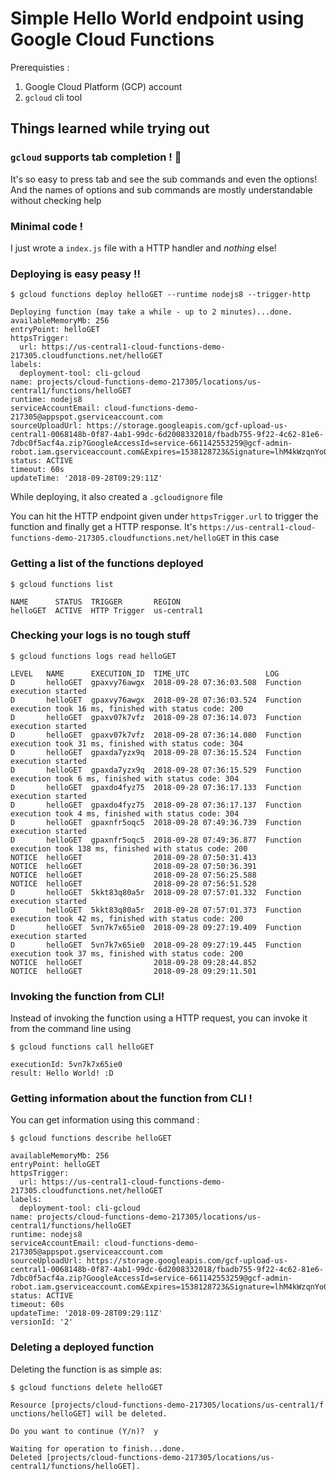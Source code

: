 # Simple Hello World endpoint using Google Cloud Functions

Prerequisties : 
1. Google Cloud Platform (GCP) account
2. `gcloud` cli tool

## Things learned while trying out

### `gcloud` supports tab completion ! 🎉

It's so easy to press tab and see the sub commands and even the options! And the names of options and sub commands are mostly understandable without checking help

### Minimal code !

I just wrote a `index.js` file with a HTTP handler and *nothing* else! 

### Deploying is easy peasy !!

```
$ gcloud functions deploy helloGET --runtime nodejs8 --trigger-http

Deploying function (may take a while - up to 2 minutes)...done.
availableMemoryMb: 256
entryPoint: helloGET
httpsTrigger:
  url: https://us-central1-cloud-functions-demo-217305.cloudfunctions.net/helloGET
labels:
  deployment-tool: cli-gcloud
name: projects/cloud-functions-demo-217305/locations/us-central1/functions/helloGET
runtime: nodejs8
serviceAccountEmail: cloud-functions-demo-217305@appspot.gserviceaccount.com
sourceUploadUrl: https://storage.googleapis.com/gcf-upload-us-central1-0068148b-0f87-4ab1-99dc-6d2008332018/fbadb755-9f22-4c62-81e6-7dbc0f5acf4a.zip?GoogleAccessId=service-661142553259@gcf-admin-robot.iam.gserviceaccount.com&Expires=1538128723&Signature=lhM4kWzqnYo0Fh4rPloqmdGZIHZ52YhHosoaV6nPh5xc5a%2B1JMqla%2FT8LaHfiEoZyF7Kyx8%2BIZKHs2McdQ14i%2BQ2rg%2FyXV9xnobdnHh5z8dIX5n8lQBtBVyeX2f1qctoB3Q2g8H2Sy9ld0w%2BcL%2FlV9CAuSsNr1WAokIFS3yqV5MpyZDAqw7poJFL5%2F6SbmckgEdSzFHSrVM02ba3seiXXo%2B%2FfYhSRzFh3m%2BkWyD%2Bff1CLS63bXdgQZarKothl9mblUAqdhe2%2FOLduAs7M%2BqdWVacNWWcg%2FZvgolzd8OpPfAq7g9bfh5B87RM44bNVlrV1xcovOp48lk05etmLDxp0A%3D%3D
status: ACTIVE
timeout: 60s
updateTime: '2018-09-28T09:29:11Z'
```

While deploying, it also created a `.gcloudignore` file

You can hit the HTTP endpoint given under `httpsTrigger.url` to trigger the function and finally get a HTTP response. It's `https://us-central1-cloud-functions-demo-217305.cloudfunctions.net/helloGET` in this case

### Getting a list of the functions deployed

```
$ gcloud functions list

NAME      STATUS  TRIGGER       REGION
helloGET  ACTIVE  HTTP Trigger  us-central1
```

### Checking your logs is no tough stuff

```
$ gcloud functions logs read helloGET

LEVEL   NAME      EXECUTION_ID  TIME_UTC                 LOG
D       helloGET  gpaxvy76awgx  2018-09-28 07:36:03.508  Function execution started
D       helloGET  gpaxvy76awgx  2018-09-28 07:36:03.524  Function execution took 16 ms, finished with status code: 200
D       helloGET  gpaxv07k7vfz  2018-09-28 07:36:14.073  Function execution started
D       helloGET  gpaxv07k7vfz  2018-09-28 07:36:14.080  Function execution took 31 ms, finished with status code: 304
D       helloGET  gpaxda7yzx9q  2018-09-28 07:36:15.524  Function execution started
D       helloGET  gpaxda7yzx9q  2018-09-28 07:36:15.529  Function execution took 6 ms, finished with status code: 304
D       helloGET  gpaxdo4fyz75  2018-09-28 07:36:17.133  Function execution started
D       helloGET  gpaxdo4fyz75  2018-09-28 07:36:17.137  Function execution took 4 ms, finished with status code: 304
D       helloGET  gpaxnfr5oqc5  2018-09-28 07:49:36.739  Function execution started
D       helloGET  gpaxnfr5oqc5  2018-09-28 07:49:36.877  Function execution took 138 ms, finished with status code: 200
NOTICE  helloGET                2018-09-28 07:50:31.413
NOTICE  helloGET                2018-09-28 07:50:36.391
NOTICE  helloGET                2018-09-28 07:56:25.588
NOTICE  helloGET                2018-09-28 07:56:51.528
D       helloGET  5kkt83q80a5r  2018-09-28 07:57:01.332  Function execution started
D       helloGET  5kkt83q80a5r  2018-09-28 07:57:01.373  Function execution took 42 ms, finished with status code: 200
D       helloGET  5vn7k7x65ie0  2018-09-28 09:27:19.409  Function execution started
D       helloGET  5vn7k7x65ie0  2018-09-28 09:27:19.445  Function execution took 37 ms, finished with status code: 200
NOTICE  helloGET                2018-09-28 09:28:44.852
NOTICE  helloGET                2018-09-28 09:29:11.501
```

### Invoking the function from CLI!

Instead of invoking the function using a HTTP request, you can invoke it from the command line using 

```
$ gcloud functions call helloGET

executionId: 5vn7k7x65ie0
result: Hello World! :D
```

### Getting information about the function from CLI !

You can get information using this command :

```
$ gcloud functions describe helloGET

availableMemoryMb: 256
entryPoint: helloGET
httpsTrigger:
  url: https://us-central1-cloud-functions-demo-217305.cloudfunctions.net/helloGET
labels:
  deployment-tool: cli-gcloud
name: projects/cloud-functions-demo-217305/locations/us-central1/functions/helloGET
runtime: nodejs8
serviceAccountEmail: cloud-functions-demo-217305@appspot.gserviceaccount.com
sourceUploadUrl: https://storage.googleapis.com/gcf-upload-us-central1-0068148b-0f87-4ab1-99dc-6d2008332018/fbadb755-9f22-4c62-81e6-7dbc0f5acf4a.zip?GoogleAccessId=service-661142553259@gcf-admin-robot.iam.gserviceaccount.com&Expires=1538128723&Signature=lhM4kWzqnYo0Fh4rPloqmdGZIHZ52YhHosoaV6nPh5xc5a%2B1JMqla%2FT8LaHfiEoZyF7Kyx8%2BIZKHs2McdQ14i%2BQ2rg%2FyXV9xnobdnHh5z8dIX5n8lQBtBVyeX2f1qctoB3Q2g8H2Sy9ld0w%2BcL%2FlV9CAuSsNr1WAokIFS3yqV5MpyZDAqw7poJFL5%2F6SbmckgEdSzFHSrVM02ba3seiXXo%2B%2FfYhSRzFh3m%2BkWyD%2Bff1CLS63bXdgQZarKothl9mblUAqdhe2%2FOLduAs7M%2BqdWVacNWWcg%2FZvgolzd8OpPfAq7g9bfh5B87RM44bNVlrV1xcovOp48lk05etmLDxp0A%3D%3D
status: ACTIVE
timeout: 60s
updateTime: '2018-09-28T09:29:11Z'
versionId: '2'
```

### Deleting a deployed function

Deleting the function is as simple as:

```
$ gcloud functions delete helloGET

Resource [projects/cloud-functions-demo-217305/locations/us-central1/f
unctions/helloGET] will be deleted.

Do you want to continue (Y/n)?  y

Waiting for operation to finish...done.
Deleted [projects/cloud-functions-demo-217305/locations/us-central1/functions/helloGET].
```